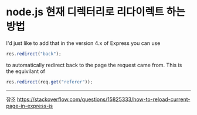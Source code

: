 # node.js 현재 디렉터리로 리다이렉트 하는 방법

I'd just like to add that in the version 4.x of Express you can use

```js
res.redirect("back");
```

to automatically redirect back to the page the request came from. This is the equivilant of

```js
res.redirect(req.get("referer"));
```

---

참조
<https://stackoverflow.com/questions/15825333/how-to-reload-current-page-in-express-js>
